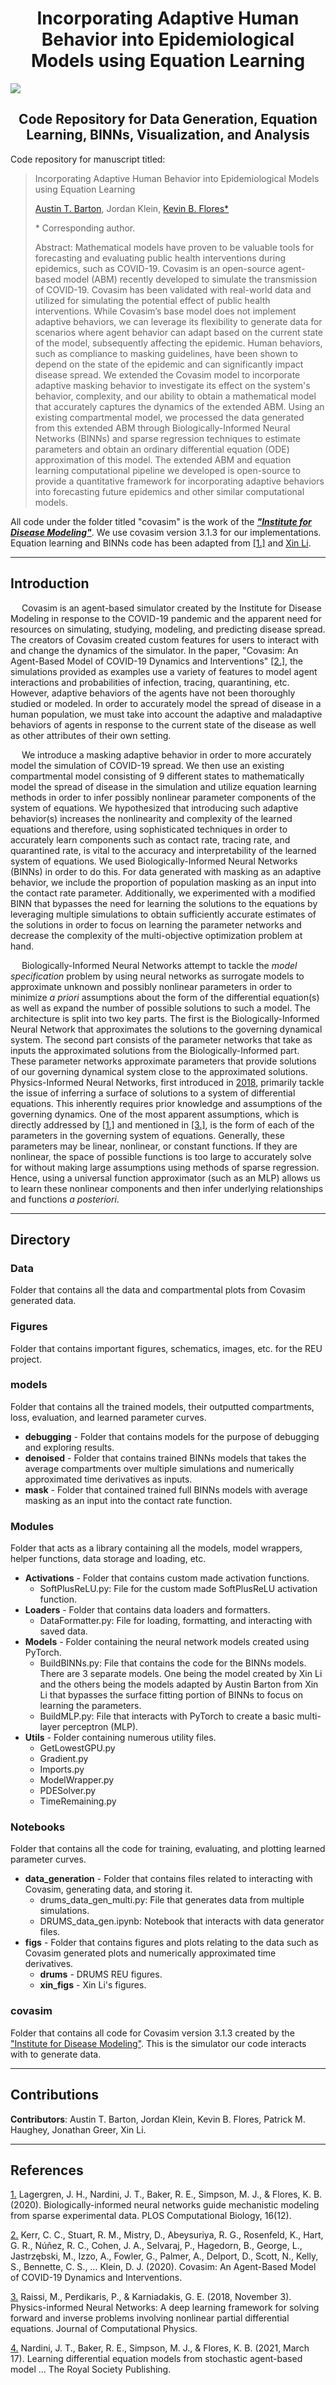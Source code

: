 <h1 align="center">Incorporating Adaptive Human Behavior into Epidemiological Models using Equation Learning</h1>

![](https://github.com/abarton51/BINNs_EQL_Covasim/blob/main/Figures/github/binn_schematic_masking_observed_gh.png?raw=true)

<h2 align="center">Code Repository for Data Generation, Equation Learning, BINNs, Visualization, and Analysis</h2>

Code repository for manuscript titled:

> Incorporating Adaptive Human Behavior into Epidemiological Models using Equation Learning
>
> [Austin T. Barton](github.com/abarton51), Jordan Klein, [Kevin B. Flores*](kbflores@ncsu.edu)
>
>  \* Corresponding author.
>
> Abstract: Mathematical models have proven to be valuable tools for forecasting and evaluating public health interventions during epidemics, such as COVID-19. Covasim is an open-source agent-based model (ABM) recently developed to simulate the transmission of COVID-19. Covasim has been validated with real-world data and utilized for simulating the potential effect of public health interventions. While Covasim’s base model does not implement adaptive behaviors, we can leverage its flexibility to generate data for scenarios where agent behavior can adapt based on the current state of the model, subsequently affecting the epidemic. Human behaviors, such as compliance to masking guidelines, have been shown to depend on the state of the epidemic and can significantly impact disease spread. We extended the Covasim model to incorporate adaptive masking behavior to investigate its effect on the system's behavior, complexity, and our ability to obtain a mathematical model that accurately captures the dynamics of the extended ABM. Using an existing compartmental model, we processed the data generated from this extended ABM through Biologically-Informed Neural Networks (BINNs) and sparse regression techniques to estimate parameters and obtain an ordinary differential equation (ODE) approximation of this model. The extended ABM and equation learning computational pipeline we developed is open-source to provide a quantitative framework for incorporating adaptive behaviors into forecasting future epidemics and other similar computational models.

All code under the folder titled "covasim" is the work of the ***["Institute for Disease Modeling"](https://github.com/InstituteforDiseaseModeling/covasim)***. We use covasim version 3.1.3 for our implementations.
Equation learning and BINNs code has been adapted from [[1.]](https://arxiv.org/abs/2005.13073) and [Xin Li](xli86@ncsu.edu).

***
## Introduction
&emsp; Covasim is an agent-based simulator created by the Institute for Disease Modeling in response to the COVID-19 pandemic and the apparent need for resources on simulating, studying, modeling, and predicting disease spread. The creators of Covasim created custom features for users to interact with and change the dynamics of the simulator. In the paper, "Covasim: An Agent-Based Model of COVID-19 Dynamics and Interventions" [[2.]](#references), the simulations provided as examples use a variety of features to model agent interactions and probabilities of infection, tracing, quarantining, etc. However, adaptive behaviors of the agents have not been thoroughly studied or modeled. In order to accurately model the spread of disease in a human population, we must take into account the adaptive and maladaptive behaviors of agents in response to the current state of the disease as well as other attributes of their own setting.

&emsp; We introduce a masking adaptive behavior in order to more accurately model the simulation of COVID-19 spread. We then use an existing compartmental model consisting of 9 different states to mathematically model the spread of disease in the simulation and utilize equation learning methods in order to infer possibly nonlinear parameter components of the system of equations. We hypothesized that introducing such adaptive behavior(s) increases the nonlinearity and complexity of the learned equations and therefore, using sophisticated techniques in order to accurately learn components such as contact rate, tracing rate, and quarantined rate, is vital to the accuracy and interpretability of the learned system of equations. We used Biologically-Informed Neural Networks (BINNs) in order to do this. For data generated with masking as an adaptive behavior, we include the proportion of population masking as an input into the contact rate parameter. Additionally, we experimented with a modified BINN that bypasses the need for learning the solutions to the equations by leveraging multiple simulations to obtain sufficiently accurate estimates of the solutions in order to focus on learning the parameter networks and decrease the complexity of the multi-objective optimization problem at hand.

&emsp; Biologically-Informed Neural Networks attempt to tackle the *model specification* problem by using neural networks as surrogate models to approximate unknown and possibly nonlinear parameters in order to minimize *a priori* assumptions about the form of the differential equation(s) as well as expand the number of possible solutions to such a model. The architecture is split into two key parts. The first is the Biologically-Informed Neural Network that approximates the solutions to the governing dynamical system. The second part consists of the parameter networks that take as inputs the approximated solutions from the Biologically-Informed part. These parameter networks approximate parameters that provide solutions of our governing dynamical system close to the approximated solutions. Physics-Informed Neural Networks, first introduced in [2018](https://www.sciencedirect.com/science/article/abs/pii/S0021999118307125), primarily tackle the issue of inferring a surface of solutions to a system of differential equations. This inherently requires prior knowledge and assumptions of the governing dynamics. One of the most apparent assumptions, which is directly addressed by [[1.]](#references) and mentioned in [[3.]](#references), is the form of each of the parameters in the governing system of equations. Generally, these parameters may be linear, nonlinear, or constant functions. If they are nonlinear, the space of possible functions is too large to accurately solve for without making large assumptions using methods of sparse regression. Hence, using a universal function approximator (such as an MLP) allows us to learn these nonlinear components and then infer underlying relationships and functions *a posteriori*.

***
## Directory
### Data
Folder that contains all the data and compartmental plots from Covasim generated data.

### Figures
Folder that contains important figures, schematics, images, etc. for the REU project.

### models
Folder that contains all the trained models, their outputted compartments, loss, evaluation, and learned parameter curves.
-  **debugging** - Folder that contains models for the purpose of debugging and exploring results.
-  **denoised** - Folder that contains trained BINNs models that takes the average compartments over multiple simulations and numerically approximated time derivatives as inputs.
- **mask** - Folder that contained trained full BINNs models with average masking as an input into the contact rate function.
### Modules
Folder that acts as a library containing all the models, model wrappers, helper functions, data storage and loading, etc.
- **Activations** - Folder that contains custom made activation functions.
  - SoftPlusReLU.py:
File for the custom made SoftPlusReLU activation function.
- **Loaders** - Folder that contains data loaders and formatters.
  - DataFormatter.py:
File for loading, formatting, and interacting with saved data.
- **Models** - Folder containing the neural network models created using PyTorch.
  - BuildBINNs.py:
File that contains the code for the BINNs models. There are 3 separate models. One being the model created by Xin Li and the others being the models adapted by Austin Barton from Xin Li that bypasses the surface fitting portion of BINNs to focus on learning the parameters.
  - BuildMLP.py: 
File that interacts with PyTorch to create a basic multi-layer perceptron (MLP).
- **Utils** - Folder containing numerous utility files.
  - GetLowestGPU.py
  - Gradient.py
  - Imports.py
  - ModelWrapper.py
  - PDESolver.py
  - TimeRemaining.py
### Notebooks
Folder that contains all the code for training, evaluating, and plotting learned parameter curves.
- **data_generation** - Folder that contains files related to interacting with Covasim, generating data, and storing it.
  - drums_data_gen_multi.py:
File that generates data from multiple simulations.
  - DRUMS_data_gen.ipynb:
Notebook that interacts with data generator files.
- **figs** - Folder that contains figures and plots relating to the data such as Covasim generated plots and numerically approximated time derivatives.
  - **drums** - DRUMS REU figures.
  - **xin_figs** - Xin Li's figures.
### covasim
Folder that contains all code for Covasim version 3.1.3 created by the ["Institute for Disease Modeling"](https://github.com/InstituteforDiseaseModeling/covasim). This is the simulator our code interacts with to generate data.

***
## Contributions
**Contributors**: Austin T. Barton, Jordan Klein, Kevin B. Flores, Patrick M. Haughey, Jonathan Greer, Xin Li.

***
## References

[1.](https://journals.plos.org/ploscompbiol/article?id=10.1371/journal.pcbi.1008462) Lagergren, J. H., Nardini, J. T., Baker, R. E., Simpson, M. J., & Flores, K. B. (2020). Biologically-informed neural networks guide mechanistic modeling from sparse experimental data. PLOS Computational Biology, 16(12).

[2.](https://journals.plos.org/ploscompbiol/article?id=10.1371/journal.pcbi.1009149) Kerr, C. C., Stuart, R. M., Mistry, D., Abeysuriya, R. G., Rosenfeld, K., Hart, G. R., Núñez, R. C., Cohen, J. A., Selvaraj, P., Hagedorn, B., George, L., Jastrzębski, M., Izzo, A., Fowler, G., Palmer, A., Delport, D., Scott, N., Kelly, S., Bennette, C. S., … Klein, D. J. (2020). Covasim: An Agent-Based Model of COVID-19 Dynamics and Interventions.

[3.](https://www.sciencedirect.com/science/article/pii/S0021999118307125) Raissi, M., Perdikaris, P., &amp; Karniadakis, G. E. (2018, November 3). Physics-informed Neural Networks: A deep learning framework for solving forward and inverse problems involving nonlinear partial differential equations. Journal of Computational Physics.

[4.](https://royalsocietypublishing.org/doi/10.1098/rsif.2020.0987) Nardini, J. T., Baker, R. E., Simpson, M. J., & Flores, K. B. (2021, March 17). Learning differential equation models from stochastic agent-based model ... The Royal Society Publishing.
